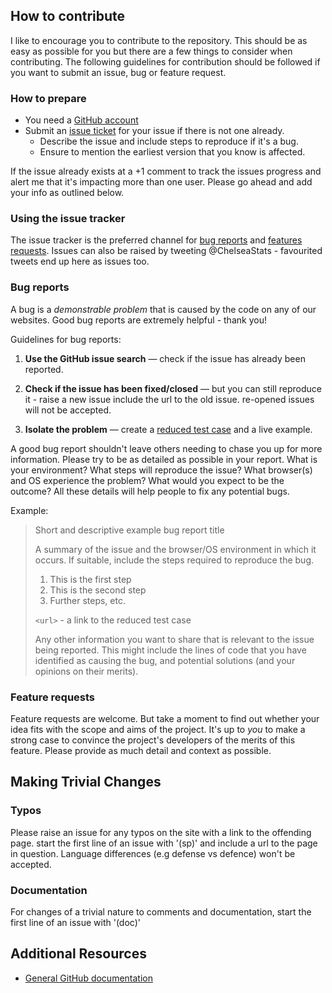 ## How to contribute

I like to encourage you to contribute to the repository.
This should be as easy as possible for you but there are a few things to consider when contributing.
The following guidelines for contribution should be followed if you want to submit an issue, bug or feature request.

### How to prepare

* You need a [GitHub account](https://github.com/signup/free)
* Submit an [issue ticket](https://github.com/ChelseaStats/wp-plugin-quick-post-review-access/issues) for your issue if there is not one already.
	* Describe the issue and include steps to reproduce if it's a bug.
	* Ensure to mention the earliest version that you know is affected.

If the issue already exists at a +1 comment to track the issues progress and alert me that it's impacting more than one user.
Please go ahead and add your info as outlined below.

### Using the issue tracker

The issue tracker is the preferred channel for [bug reports](#bugs) and [features requests](#features). Issues can also be raised by tweeting @ChelseaStats - favourited tweets end up here as issues too.

<a name="bugs"></a>
### Bug reports

A bug is a _demonstrable problem_ that is caused by the code on any of our websites.
Good bug reports are extremely helpful - thank you!

Guidelines for bug reports:

1. **Use the GitHub issue search** &mdash; check if the issue has already been
   reported.

2. **Check if the issue has been fixed/closed** &mdash; but you can still reproduce it - raise a new issue include the url to the old issue. re-opened issues will not be accepted.

3. **Isolate the problem** &mdash; create a [reduced test
   case](http://css-tricks.com/reduced-test-cases/) and a live example.

A good bug report shouldn't leave others needing to chase you up for more
information. Please try to be as detailed as possible in your report. What is
your environment? What steps will reproduce the issue? What browser(s) and OS
experience the problem? What would you expect to be the outcome? All these
details will help people to fix any potential bugs.

Example:

> Short and descriptive example bug report title
>
> A summary of the issue and the browser/OS environment in which it occurs. If
> suitable, include the steps required to reproduce the bug.
>
> 1. This is the first step
> 2. This is the second step
> 3. Further steps, etc.
>
> `<url>` - a link to the reduced test case
>
> Any other information you want to share that is relevant to the issue being
> reported. This might include the lines of code that you have identified as
> causing the bug, and potential solutions (and your opinions on their
> merits).


<a name="features"></a>
### Feature requests

Feature requests are welcome. But take a moment to find out whether your idea
fits with the scope and aims of the project. It's up to *you* to make a strong
case to convince the project's developers of the merits of this feature. Please
provide as much detail and context as possible.


## Making Trivial Changes

### Typos

Please raise an issue for any typos on the site with a link to the offending page. start the first line of an issue with '(sp)' and include a url to the page in question. Language differences (e.g defense vs defence) won't be accepted.

### Documentation

For changes of a trivial nature to comments and documentation, start the first line of an issue with '(doc)' 


## Additional Resources
* [General GitHub documentation](http://help.github.com/)
